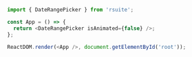 <!--start-code-->

```js
import { DateRangePicker } from 'rsuite';

const App = () => {
  return <DateRangePicker isAnimated={false} />;
};

ReactDOM.render(<App />, document.getElementById('root'));
```

<!--end-code-->